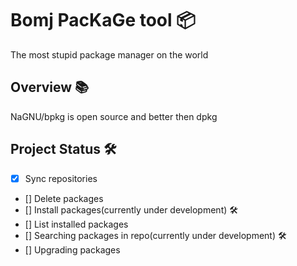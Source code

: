 # Bomj PacKaGe tool 📦

The most stupid package manager on the world 

## Overview 📚

NaGNU/bpkg is open source and better then dpkg

## Project Status 🛠
- [x] Sync repositories 
- [] Delete packages
- [] Install packages(currently under development) 🛠
- [] List installed packages
- [] Searching packages in repo(currently under development) 🛠
- [] Upgrading packages

